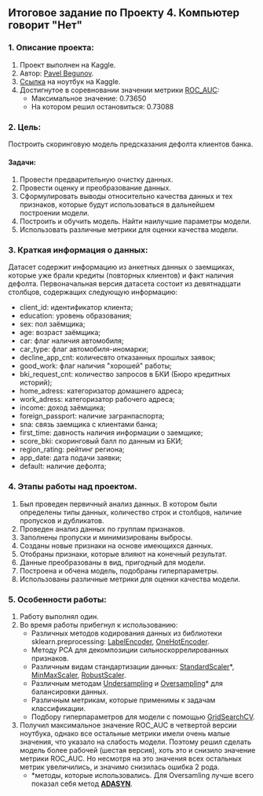 ## Итоговое задание по Проекту 4. Компьютер говорит "Нет"
### 1. Описание проекта:
1. Проект выполнен на Kaggle.
2. Автор: [Pavel Begunov](https://www.kaggle.com/pavelbegunov).
3. [Ссылка](https://www.kaggle.com/pavelbegunov/pavel-begunov-sf-credit-scoring) на ноутбук на Kaggle.
4. Достигнутое в соревновании значении метрики [ROC_AUC](https://scikit-learn.org/stable/modules/generated/sklearn.metrics.roc_auc_score.html?highlight=roc_auc#sklearn.metrics.roc_auc_score):
   * Максимальное значение: 0.73650
   * На котором решил остановиться: 0.73088
### 2. Цель: 
Построить скоринговую модель предсказания дефолта клиентов банка.
#### Задачи:
   1. Провести предварительную очистку данных.
   2. Провести оценку и преобразование данных.
   3. Сформулировать выводы относительно качества данных и тех признаков, которые будут использоваться в дальнейшем построении модели.
   4. Построить и обучить модель. Найти наилучшие параметры модели.
   5. Использовать различные метрики для оценки качества модели.         
### 3. Краткая информация о данных:
Датасет содержит информацию из анкетных данных о заемщиках, которые уже брали кредиты (повторных клиентов) и факт наличия дефолта.
Первоначальная версия датасета состоит из девятнадцати столбцов, содержащих следующую информацию:
  * client_id: идентификатор клиента;
  * education: уровень образования;
  * sex: пол заёмщика;
  * age: возраст заёмщика;
  * car: флаг наличия автомобиля;
  * car_type: флаг автомобиля-иномарки;
  * decline_app_cnt: количесвто отказанных прошлых заявок;
  * good_work: флаг наличия "хорошей" работы;
  * bki_request_cnt: количество запросов в БКИ (Бюро кредитных историй);
  * home_adress: категоризатор домашнего адреса;
  * work_adress: категоризатор рабочего адреса;
  * income: доход заёмщика;
  * foreign_passport: наличие загранпаспорта;
  * sna: связь заемщика с клиентами банка;
  * first_time: давность наличия информации о заемщике;
  * score_bki: скоринговый балл по данным из БКИ;
  * region_rating: рейтинг региона;
  * app_date: дата подачи заявки;
  * default: наличие дефолта;
### 4. Этапы работы над проектом.
1. Был проведен первичный анализ данных. В котором были определены типы данных, количество строк и столбцов, наличие пропусков и дубликатов.
2. Проведен анализ данных по группам признаков.
3. Заполнены пропуски и минимизированы выбросы.
4. Созданы новые признаки на основе имеющихся данных.
5. Отобраны признаки, которые влияют на конечный результат.
6. Данные преобразованы в вид, пригодный для модели.
7. Построена и обчена модель, подобраны гиперпараметры.
8. Использованы различные метрики для оценки качества модели.
### 5. Особенности работы:
1. Работу выполнял один.
2. Во время работы прибегнул к использованию:
    * Различных методов кодирования данных из библиотеки sklearn.preprocessing: [LabelEncoder](https://scikit-learn.org/stable/modules/generated/sklearn.preprocessing.LabelEncoder.html?highlight=labelencoder#sklearn.preprocessing.LabelEncoder), [OneHotEncoder](https://scikit-learn.org/stable/modules/generated/sklearn.preprocessing.OneHotEncoder.html#sklearn.preprocessing.OneHotEncoder).
    * Методу PCA для декомпозиции сильноскоррелированных признаков.
    * Различным видам стандартизации данных: [StandardScaler](https://scikit-learn.org/stable/modules/generated/sklearn.preprocessing.StandardScaler.html?highlight=standard%20scaler#sklearn.preprocessing.StandardScaler)*, [MinMaxScaler](https://scikit-learn.org/stable/modules/generated/sklearn.preprocessing.MinMaxScaler.html?highlight=minmaxscaler#sklearn.preprocessing.MinMaxScaler), [RobustScaler](https://scikit-learn.org/stable/modules/generated/sklearn.preprocessing.MinMaxScaler.html?highlight=minmaxscaler#sklearn.preprocessing.MinMaxScaler).
    * Различным методам [Undersampling](https://imbalanced-learn.org/dev/references/under_sampling.html) и [Oversampling](https://imbalanced-learn.org/dev/references/over_sampling.html)* для балансировки данных.
    * Различным метрикам, которые применимы к задачам классификации.
    * Подбору гиперпараметров для модели с помощью [GridSearchCV](https://scikit-learn.org/stable/modules/generated/sklearn.model_selection.GridSearchCV.html?highlight=gridsearchcv#sklearn.model_selection.GridSearchCV).
3. Получил максимальное значение ROC_AUC в четвертой версии ноутбука, однако все остальные метрики имели очень малые значения, что указало на слабость модели. Поэтому решил сделать модель более рабочей (шестая версия), хоть это и снизило значение метрики ROC_AUC. Но несмотря на это значения всех остальных метрик увеличились, и значимо снизилась ошибка 2 рода.
    - *методы, которые использовались. Для Oversamling лучше всего показал себя метод **[ADASYN](https://imbalanced-learn.org/dev/references/generated/imblearn.over_sampling.ADASYN.html)**.

